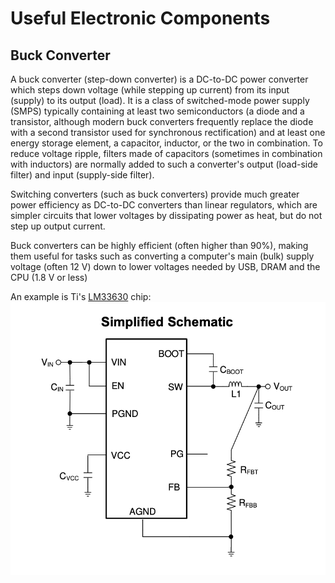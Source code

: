 # Useful Electronic Components

## Buck Converter
A buck converter (step-down converter) is a DC-to-DC power converter which steps down voltage (while stepping up current) from its input (supply) to its output (load). It is a class of switched-mode power supply (SMPS) typically containing at least two semiconductors (a diode and a transistor, although modern buck converters frequently replace the diode with a second transistor used for synchronous rectification) and at least one energy storage element, a capacitor, inductor, or the two in combination. To reduce voltage ripple, filters made of capacitors (sometimes in combination with inductors) are normally added to such a converter's output (load-side filter) and input (supply-side filter).

Switching converters (such as buck converters) provide much greater power efficiency as DC-to-DC converters than linear regulators, which are simpler circuits that lower voltages by dissipating power as heat, but do not step up output current.

Buck converters can be highly efficient (often higher than 90%), making them useful for tasks such as converting a computer's main (bulk) supply voltage (often 12 V) down to lower voltages needed by USB, DRAM and the CPU (1.8 V or less)

An example is Ti's [LM33630](https://www.ti.com/lit/ds/symlink/lmr33630.pdf?ts=1605011386676&ref_url=https%253A%252F%252Fwww.ti.com%252Fproduct%252FLMR33630) chip:
![img](img/LM33630.png)